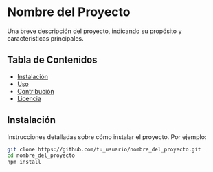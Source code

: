 # Nombre del Proyecto

Una breve descripción del proyecto, indicando su propósito y características principales.

## Tabla de Contenidos

- [Instalación](#instalación)
- [Uso](#uso)
- [Contribución](#contribución)
- [Licencia](#licencia)

## Instalación

Instrucciones detalladas sobre cómo instalar el proyecto. Por ejemplo:

```bash
git clone https://github.com/tu_usuario/nombre_del_proyecto.git
cd nombre_del_proyecto
npm install

```
